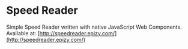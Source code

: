 # Speed Reader

Simple Speed Reader written with native JavaScript Web Components. 
Available at: [http://speedreader.epizy.com/](http://speedreader.epizy.com/)
